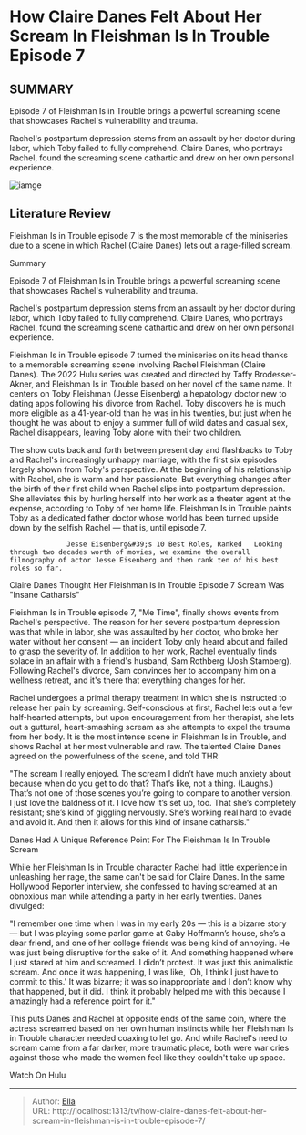 # How Claire Danes Felt About Her Scream In Fleishman Is In Trouble Episode 7


## SUMMARY 



Episode 7 of Fleishman Is in Trouble brings a powerful screaming scene that showcases Rachel&#39;s vulnerability and trauma.


  Rachel&#39;s postpartum depression stems from an assault by her doctor during labor, which Toby failed to fully comprehend.   Claire Danes, who portrays Rachel, found the screaming scene cathartic and drew on her own personal experience.  

![iamge](https://static1.srcdn.com/wordpress/wp-content/uploads/2022/10/Fleishman-Is-In-Trouble-trailer-1.jpg)

## Literature Review
Fleishman Is in Trouble episode 7 is the most memorable of the miniseries due to a scene in which Rachel (Claire Danes) lets out a rage-filled scream.


Summary

Episode 7 of Fleishman Is in Trouble brings a powerful screaming scene that showcases Rachel&#39;s vulnerability and trauma.


  Rachel&#39;s postpartum depression stems from an assault by her doctor during labor, which Toby failed to fully comprehend.   Claire Danes, who portrays Rachel, found the screaming scene cathartic and drew on her own personal experience.  






Fleishman Is in Trouble episode 7 turned the miniseries on its head thanks to a memorable screaming scene involving Rachel Fleishman (Claire Danes). The 2022 Hulu series was created and directed by Taffy Brodesser-Akner, and Fleishman Is in Trouble based on her novel of the same name. It centers on Toby Fleishman (Jesse Eisenberg) a hepatology doctor new to dating apps following his divorce from Rachel. Toby discovers he is much more eligible as a 41-year-old than he was in his twenties, but just when he thought he was about to enjoy a summer full of wild dates and casual sex, Rachel disappears, leaving Toby alone with their two children.

The show cuts back and forth between present day and flashbacks to Toby and Rachel&#39;s increasingly unhappy marriage, with the first six episodes largely shown from Toby&#39;s perspective. At the beginning of his relationship with Rachel, she is warm and her passionate. But everything changes after the birth of their first child when Rachel slips into postpartum depression. She alleviates this by hurling herself into her work as a theater agent at the expense, according to Toby of her home life. Fleishman Is in Trouble paints Toby as a dedicated father doctor whose world has been turned upside down by the selfish Rachel — that is, until episode 7.

                  Jesse Eisenberg&#39;s 10 Best Roles, Ranked   Looking through two decades worth of movies, we examine the overall filmography of actor Jesse Eisenberg and then rank ten of his best roles so far.    


 Claire Danes Thought Her Fleishman Is In Trouble Episode 7 Scream Was &#34;Insane Catharsis&#34; 
          

Fleishman Is in Trouble episode 7, &#34;Me Time&#34;, finally shows events from Rachel&#39;s perspective. The reason for her severe postpartum depression was that while in labor, she was assaulted by her doctor, who broke her water without her consent — an incident Toby only heard about and failed to grasp the severity of. In addition to her work, Rachel eventually finds solace in an affair with a friend&#39;s husband, Sam Rothberg (Josh Stamberg). Following Rachel&#39;s divorce, Sam convinces her to accompany him on a wellness retreat, and it&#39;s there that everything changes for her.

Rachel undergoes a primal therapy treatment in which she is instructed to release her pain by screaming. Self-conscious at first, Rachel lets out a few half-hearted attempts, but upon encouragement from her therapist, she lets out a guttural, heart-smashing scream as she attempts to expel the trauma from her body. It is the most intense scene in Fleishman Is in Trouble, and shows Rachel at her most vulnerable and raw. The talented Claire Danes agreed on the powerfulness of the scene, and told THR:



&#34;The scream I really enjoyed. The scream I didn’t have much anxiety about because when do you get to do that? That’s like, not a thing. (Laughs.) That’s not one of those scenes you’re going to compare to another version. I just love the baldness of it. I love how it’s set up, too. That she’s completely resistant; she’s kind of giggling nervously. She’s working real hard to evade and avoid it. And then it allows for this kind of insane catharsis.&#34;






 Danes Had A Unique Reference Point For The Fleishman Is In Trouble Scream 
          

While her Fleishman Is in Trouble character Rachel had little experience in unleashing her rage, the same can&#39;t be said for Claire Danes. In the same Hollywood Reporter interview, she confessed to having screamed at an obnoxious man while attending a party in her early twenties. Danes divulged:



&#34;I remember one time when I was in my early 20s — this is a bizarre story — but I was playing some parlor game at Gaby Hoffmann’s house, she’s a dear friend, and one of her college friends was being kind of annoying. He was just being disruptive for the sake of it. And something happened where I just stared at him and screamed. I didn’t protest. It was just this animalistic scream. And once it was happening, I was like, &#39;Oh, I think I just have to commit to this.&#39; It was bizarre; it was so inappropriate and I don’t know why that happened, but it did. I think it probably helped me with this because I amazingly had a reference point for it.&#34;




This puts Danes and Rachel at opposite ends of the same coin, where the actress screamed based on her own human instincts while her Fleishman Is in Trouble character needed coaxing to let go. And while Rachel&#39;s need to scream came from a far darker, more traumatic place, both were war cries against those who made the women feel like they couldn&#39;t take up space.

Watch On Hulu



---

> Author: [Ella](https://instagram.hk.cn/)  
> URL: http://localhost:1313/tv/how-claire-danes-felt-about-her-scream-in-fleishman-is-in-trouble-episode-7/  

